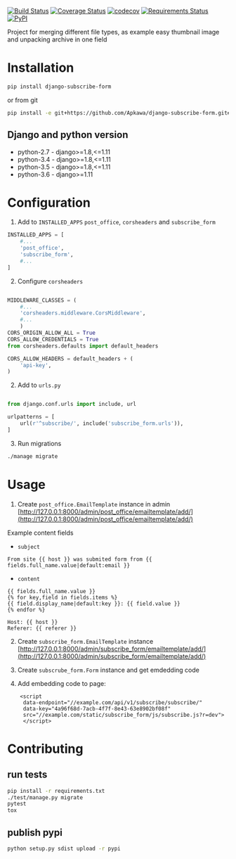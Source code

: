 [![Build Status](https://travis-ci.org/Apkawa/django-multitype-file-field.svg?branch=master)](https://travis-ci.org/Apkawa/django-multitype-file-field)
[![Coverage Status](https://coveralls.io/repos/github/Apkawa/django-multitype-file-field/badge.svg)](https://coveralls.io/github/Apkawa/django-multitype-file-field)
[![codecov](https://codecov.io/gh/Apkawa/django-multitype-file-field/branch/master/graph/badge.svg)](https://codecov.io/gh/Apkawa/django-multitype-file-field)
[![Requirements Status](https://requires.io/github/Apkawa/django-multitype-file-field/requirements.svg?branch=master)](https://requires.io/github/Apkawa/django-multitype-file-field/requirements/?branch=master)
[![PyPI](https://img.shields.io/pypi/pyversions/django-multitype-file-field.svg)]()

Project for merging different file types, as example easy thumbnail image and unpacking archive in one field

# Installation

```bash
pip install django-subscribe-form

```

or from git

```bash
pip install -e git+https://github.com/Apkawa/django-subscribe-form.git#egg=django-subscribe-form
```

## Django and python version

* python-2.7 - django>=1.8,<=1.11
* python-3.4 - django>=1.8,<=1.11
* python-3.5 - django>=1.8,<=1.11
* python-3.6 - django>=1.11


# Configuration

1. Add to `INSTALLED_APPS` `post_office`, `corsheaders` and `subscribe_form` 

```python
INSTALLED_APPS = [
    #...
    'post_office',
    'subscribe_form',
    #...
]
```
2. Configure `corsheaders`
```python

MIDDLEWARE_CLASSES = (
    #...
    'corsheaders.middleware.CorsMiddleware',
    #...
    )
CORS_ORIGIN_ALLOW_ALL = True
CORS_ALLOW_CREDENTIALS = True
from corsheaders.defaults import default_headers

CORS_ALLOW_HEADERS = default_headers + (
    'api-key',
)
```
2. Add to `urls.py`

```python

from django.conf.urls import include, url

urlpatterns = [
    url(r'^subscribe/', include('subscribe_form.urls')),
]
```
3. Run migrations
```bash
./manage migrate
```

# Usage

1. Create `post_office.EmailTemplate` instance in admin
[http://127.0.0.1:8000/admin/post_office/emailtemplate/add/](http://127.0.0.1:8000/admin/post_office/emailtemplate/add/)

Example content fields

* `subject`
```
From site {{ host }} was submited form from {{ fields.full_name.value|default:email }}

```
* `content`
```
{{ fields.full_name.value }}
{% for key,field in fields.items %}
{{ field.display_name|default:key }}: {{ field.value }}
{% endfor %}

Host: {{ host }}
Referer: {{ referer }}
```
2. Create `subscribe_form.EmailTemplate` instance
[http://127.0.0.1:8000/admin/subscribe_form/emailtemplate/add/](http://127.0.0.1:8000/admin/subscribe_form/emailtemplate/add/)

3. Create `subscrube_form.Form` instance and get emdedding code

4. Add embedding code to page:
```
    <script 
     data-endpoint="//example.com/api/v1/subscribe/subscribe/" 
     data-key="4a96f68d-7acb-4f7f-8e43-63e8902bf08f" 
     src="//example.com/static/subscribe_form/js/subscribe.js?r=dev">
     </script>
```




# Contributing

## run tests

```bash
pip install -r requirements.txt
./test/manage.py migrate
pytest
tox
```

## publish pypi

```bash
python setup.py sdist upload -r pypi
```






